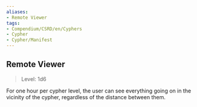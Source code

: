 ```yaml
---
aliases:
- Remote Viewer
tags:
- Compendium/CSRD/en/Cyphers
- Cypher
- Cypher/Manifest
---
```


  
## Remote Viewer  
>Level: 1d6  
  
For one hour per cypher level, the user can see everything going on in the vicinity of the cypher, regardless of the distance between them.